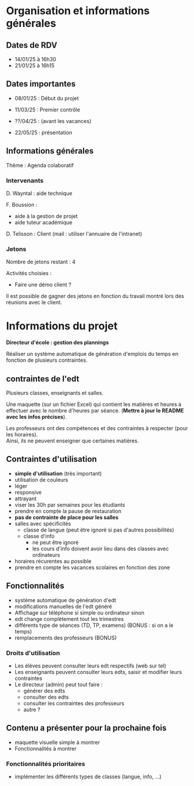 # Organisation et informations générales
## Dates de RDV

- 14/01/25 à 16h30
- 21/01/25 à 16h15

## Dates importantes

- 08/01/25 : Début du projet

- 11/03/25 : Premier contrôle

- ??/04/25 : (avant les vacances)

- 22/05/25 : présentation


## Informations générales

Thème : Agenda colaboratif

### Intervenants

D. Wayntal : aide technique

F. Boussion :
- aide à la gestion de projet 
- aide tuteur académique

D. Telisson : Client (mail : utiliser l'annuaire de l'intranet)

### Jetons

Nombre de jetons restant : 4

Activités choisies : 
- Faire une démo client ?

Il est possible de gagner des jetons en fonction du travail montré lors des réunions avec le client.

# Informations du projet

**Directeur d'école : gestion des plannings**

Réaliser un système automatique de génération d'emplois du temps en fonction de plusieurs contraintes.

## contraintes de l'edt

Plusieurs classes, enseignants et salles.

Une maquette (sur un fichier Excel) qui contient les matières et heures à effectuer avec le nombre d'heures par séance. (**Mettre à jour le README avec les infos précises**).

Les professeurs ont des compétences et des contraintes à respecter (pour les horaires).\
Ainsi, ils ne peuvent enseigner que certaines matières.

## Contraintes d'utilisation

- **simple d'utilisation** (très important)
- utilisation de couleurs
- léger
- responsive
- attrayant
- viser les 30h par semaines pour les étudiants
- prendre en compte la pause de restauration
- **pas de contrainte de place pour les salles**
- salles avec spécificités
    - classe de langue (peut être ignoré si pas d'autres possibilités)
    - classe d'info 
        - ne peut être ignoré
        - les cours d'info doivent avoir lieu dans des classes avec ordinateurs
- horaires récurentes au possible
- prendre en compte les vacances scolaires en fonction des zone

## Fonctionnalités

- système automatique de génération d'edt
- modifications manuelles de l'edt généré
- Affichage sur téléphone si simple ou ordinateur sinon
- edt change complètement tout les trimestres
- différents type de séances (TD, TP, examens) (BONUS : si on a le temps)
- remplacements des professeurs (BONUS)

### Droits d'utilisation

- Les élèves peuvent consulter leurs edt respectifs (web sur tel)
- Les enseignants peuvent consulter leurs edts, saisir et modifier leurs contraintes
- Le directeur (admin) peut tout faire :
    - générer des edts
    - consulter des edts
    - consulter les contraintes des professeurs
    - autre ?

## Contenu a présenter pour la prochaine fois

- maquette visuelle simple à montrer
- Fonctionnalités à montrer

### Fonctionnalités prioritaires

- implémenter les différents types de classes (langue, info, ...)